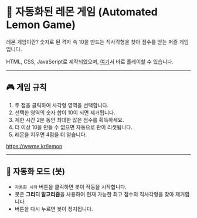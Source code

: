 # 🍋 자동화된 레몬 게임 (Automated Lemon Game)

레몬 게임이란? 숫자로 된 격자 속 10을 만드는 직사각형을 찾아 점수를 얻는 퍼즐 게임입니다.

HTML, CSS, JavaScript로 제작되었으며, [여기](https://junick1.github.io/lemon-game/)서 바로 플레이할 수 있습니다.

---

## 🎮 게임 규칙

1. 두 점을 클릭하여 사각형 영역을 선택합니다.
2. 선택한 영역의 숫자 합이 10이 되면 제거됩니다.
3. 제한 시간 2분 동안 최대한 많은 점수를 획득하세요.
4. 더 이상 10을 만들 수 없으면 자동으로 판이 리셋됩니다.
5. 레몬을 지우면 4점을 더 얻습니다.

https://wwme.kr/lemon

---

## 🤖 자동화 모드 (봇)

- `자동화 시작` 버튼을 클릭하면 봇이 작동을 시작합니다.
- 봇은 **그리디 알고리즘**을 사용하여 현재 가능한 최고 점수의 직사각형을 찾아 제거합니다.
- 버튼을 다시 누르면 봇이 정지됩니다.

